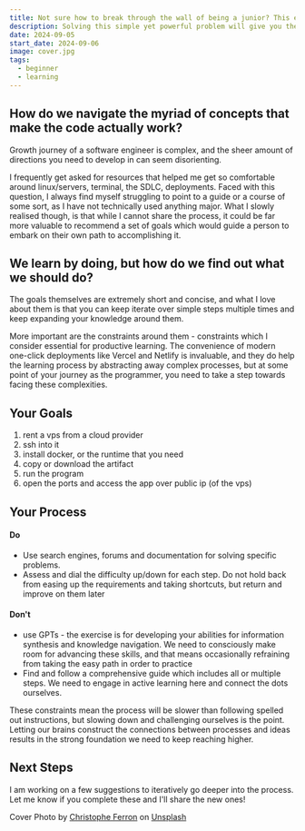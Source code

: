 ```yaml
---
title: Not sure how to break through the wall of being a junior? This exercise will help
description: Solving this simple yet powerful problem will give you the kickstart to the next level
date: 2024-09-05
start_date: 2024-09-06
image: cover.jpg
tags:
  - beginner
  - learning
---
```

## How do we navigate the myriad of concepts that make the code actually work?
Growth journey of a software engineer is complex, and the sheer amount of directions you need to develop in can seem disorienting. 

I frequently get asked for resources that helped me get so comfortable around linux/servers, terminal, the SDLC, deployments. Faced with this question, I always find myself struggling to point to a guide or a course of some sort, as I have not technically used anything major. What I slowly realised though, is that while I cannot share the process, it could be far more valuable to recommend a set of goals which would guide a person to embark on their own path to accomplishing it.


## We learn by doing, but how do we find out what we should do?
The goals themselves are extremely short and concise, and what I love about them is that you can keep iterate over simple steps multiple times and keep expanding your knowledge around them.

More important are the constraints around them - constraints which I consider essential for productive learning. The convenience of modern one-click deployments like Vercel and Netlify is invaluable, and they do help the learning process by abstracting away complex processes, but at some point of your journey as the programmer, you need to take a step towards facing these complexities.

## Your Goals
1. rent a vps from a cloud provider
2. ssh into it
3. install docker, or the runtime that you need
4. copy or download the artifact
5. run the program
6. open the ports and access the app over public ip (of the vps)

## Your Process
#### Do
- Use search engines, forums and documentation for solving specific problems. 
- Assess and dial the difficulty up/down for each step. Do not hold back from easing up the requirements and taking shortcuts, but return and improve on them later
#### Don't
- use GPTs - the exercise is for developing your abilities for information synthesis and knowledge navigation. We need to consciously make room for advancing these skills, and that means occasionally refraining from taking the easy path in order to practice
- Find and follow a comprehensive guide which includes all or multiple steps. We need to engage in active learning here and connect the dots ourselves. 

These constraints mean the process will be slower than following spelled out instructions, but slowing down and challenging ourselves is the point. Letting our brains construct the connections between processes and ideas results in the strong foundation we need to keep reaching higher.
## Next Steps
I am working on a few suggestions to iteratively go deeper into the process. Let me know if you complete these and I'll share the new ones!

Cover Photo by [Christophe Ferron](https://unsplash.com/@christopheferron?utm_content=creditCopyText&utm_medium=referral&utm_source=unsplash) on [Unsplash](https://unsplash.com/photos/down-view-of-brown-metal-ladder-p0hjjT1O_J8?utm_content=creditCopyText&utm_medium=referral&utm_source=unsplash)

